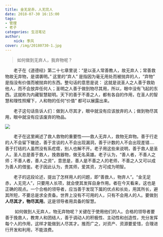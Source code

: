 ```yaml
---
title: 金无足赤，人无完人
date: 2018-07-30 16:15:00
tags:
- 管理
- 老子
categories: 生活笔记
author:
	nick: 季风
cover: /img/20180730-1.jpg
---
```


> 如何做到无弃人，我弃物呢？

&emsp;&emsp;老子在《道德经》第二十七章里说：“是以圣人常善教人，故无弃人；常善救物故无弃物，是谓袭明。” 这里的“弃人” 是指因为毫无用处而被抛弃的人，“弃物” 是指没有价值而被抛弃的东西。整句话的意思是说： 这就是说圣人之人善于救助他人，而不会放弃任何人；圣明之人善于做到物尽其用，所以，眼中没有飞起的东西。这就称为内藏智慧聪明。天下的善于不善之人，都有各自的作用，在圣人的智慧和理性照耀下，人和物的任何“价值” 都可以展露出来。

&emsp;&emsp;老子这句话告诉人们：做到人尽其才，眼中就没有应该放弃的人；做到物尽其用，眼中就没有应该废弃的物品。

![](/img/20180730-2.jpg)

&emsp;&emsp;老子在这里阐述了救人救物的重要性——救人无弃人，救物无弃物。善于行走的人不会留下辙迹，善于言谈的人不会出现漏洞，善于计数的人不会出现差错....善于打结的人虽然没有系疙瘩，别人也解不开。老子用这些来说明，善于救人是圣人。圣人总是善于救人，挽救器物，做无名英雄。老子认为，“善人者，不善人之师；不善人者，善人之资”，意思是，善人是不善之人的老师，不善之人又可以成为善人的借鉴。老子因此认为，贵其师，爱其资，方可成为明智。

&emsp;&emsp;老子的这段论述，提出了怎样用人的问题，即“善救人，物弃人”。“金无足赤，人无完人”，只要用人长项，就会使其发挥自身作用。者在今天看来，这也是正确的观点。一个合格的领导者，应当善于发现下属的优点和长处，用其所长，避其所短，不要总是求全责备。世界上没有不可用的人，只有不会用人的人。要做到**人尽其才，物尽其用**。这是领导者用具备的智慧。

&emsp;&emsp; 如何做到人无弃人，物无弃物呢？关键在于使用他们的人。合格的领导者要善于挽救人，教育人和团结人，善于调动人的积极性、主动性和创造性，充分发挥每个人的作用，这样才能做到人尽其才。推而广之，对资产、资源要爱惜，合理进行开发和利用，不能浪费。

